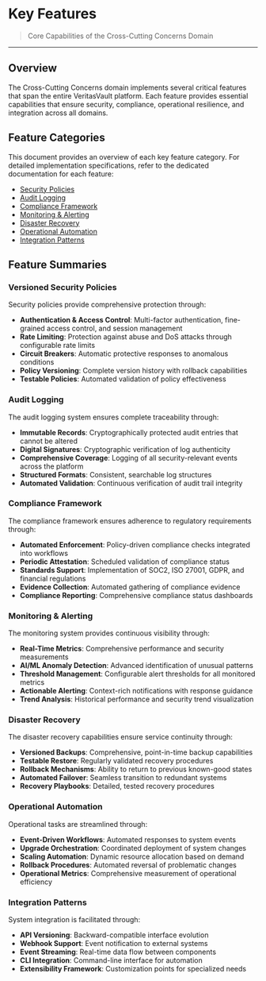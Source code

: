 # Key Features

> Core Capabilities of the Cross-Cutting Concerns Domain

---

## Overview

The Cross-Cutting Concerns domain implements several critical features that span the entire VeritasVault platform. Each feature provides essential capabilities that ensure security, compliance, operational resilience, and integration across all domains.

## Feature Categories

This document provides an overview of each key feature category. For detailed implementation specifications, refer to the dedicated documentation for each feature:

* [Security Policies](./features/security-policies.md)
* [Audit Logging](./features/audit-logging.md)
* [Compliance Framework](./features/compliance-framework.md)
* [Monitoring & Alerting](./features/monitoring-alerting.md)
* [Disaster Recovery](./features/disaster-recovery.md)
* [Operational Automation](./features/operational-automation.md)
* [Integration Patterns](./features/integration-patterns.md)

## Feature Summaries

### Versioned Security Policies

Security policies provide comprehensive protection through:

* **Authentication & Access Control**: Multi-factor authentication, fine-grained access control, and session management
* **Rate Limiting**: Protection against abuse and DoS attacks through configurable rate limits
* **Circuit Breakers**: Automatic protective responses to anomalous conditions
* **Policy Versioning**: Complete version history with rollback capabilities
* **Testable Policies**: Automated validation of policy effectiveness

### Audit Logging

The audit logging system ensures complete traceability through:

* **Immutable Records**: Cryptographically protected audit entries that cannot be altered
* **Digital Signatures**: Cryptographic verification of log authenticity
* **Comprehensive Coverage**: Logging of all security-relevant events across the platform
* **Structured Formats**: Consistent, searchable log structures
* **Automated Validation**: Continuous verification of audit trail integrity

### Compliance Framework

The compliance framework ensures adherence to regulatory requirements through:

* **Automated Enforcement**: Policy-driven compliance checks integrated into workflows
* **Periodic Attestation**: Scheduled validation of compliance status
* **Standards Support**: Implementation of SOC2, ISO 27001, GDPR, and financial regulations
* **Evidence Collection**: Automated gathering of compliance evidence
* **Compliance Reporting**: Comprehensive compliance status dashboards

### Monitoring & Alerting

The monitoring system provides continuous visibility through:

* **Real-Time Metrics**: Comprehensive performance and security measurements
* **AI/ML Anomaly Detection**: Advanced identification of unusual patterns
* **Threshold Management**: Configurable alert thresholds for all monitored metrics
* **Actionable Alerting**: Context-rich notifications with response guidance
* **Trend Analysis**: Historical performance and security trend visualization

### Disaster Recovery

The disaster recovery capabilities ensure service continuity through:

* **Versioned Backups**: Comprehensive, point-in-time backup capabilities
* **Testable Restore**: Regularly validated recovery procedures
* **Rollback Mechanisms**: Ability to return to previous known-good states
* **Automated Failover**: Seamless transition to redundant systems
* **Recovery Playbooks**: Detailed, tested recovery procedures

### Operational Automation

Operational tasks are streamlined through:

* **Event-Driven Workflows**: Automated responses to system events
* **Upgrade Orchestration**: Coordinated deployment of system changes
* **Scaling Automation**: Dynamic resource allocation based on demand
* **Rollback Procedures**: Automated reversal of problematic changes
* **Operational Metrics**: Comprehensive measurement of operational efficiency

### Integration Patterns

System integration is facilitated through:

* **API Versioning**: Backward-compatible interface evolution
* **Webhook Support**: Event notification to external systems
* **Event Streaming**: Real-time data flow between components
* **CLI Integration**: Command-line interface for automation
* **Extensibility Framework**: Customization points for specialized needs